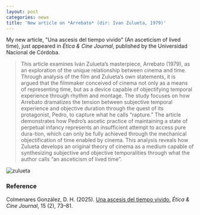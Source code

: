 ```yaml
---
layout: post
categories: news
title: 'New article on *Arrebato* (dir: Ivan Zulueta, 1979)'
---
```


My new article, "Una ascesis del tiempo vivido" (An asceticism of lived time), just appeared in *Ética & Cine Journal*, published by the Universidad Nacional de Córdoba.

> This article examines Iván Zulueta’s masterpiece, Arrebato (1979), as an exploration of the unique relationship between cinema and time. Through analysis of the film and Zulueta’s own statements, it is argued that the filmmaker conceived of cinema not only as a means of representing time, but as a device capable of objectifying temporal experience through rhythm and montage. The study focuses on how Arrebato dramatizes the tension between subjective temporal experience and objective duration through the quest of its protagonist, Pedro, to capture what he calls “rapture.” The article demonstrates how Pedro’s ascetic practice of maintaining a state of perpetual infancy represents an insufficient attempt to access pure dura-tion, which can only be fully achieved through the mechanical objectification of time enabled by cinema. This analysis reveals how Zulueta develops an original theory of cinema as a medium capable of synthesizing subjective and objective temporalities through what the author calls “an asceticism of lived time”.

![zulueta](https://www.heyuguys.com/images/2023/05/Arrebato-Blu-ray-1.jpg)

### Reference

<div class="ba b--black bw1 pa3 br2 ma2">
  <p class="mv0">
    Colmenares González, D. H. (2025). <a href="https://revistas.unc.edu.ar/index.php/eticaycine/article/view/49786/50051">Una ascesis del tiempo vivido.</a> <em>Ética & Cine Journal</em>, 15 (2), 73–81.
  </p>
</div>
